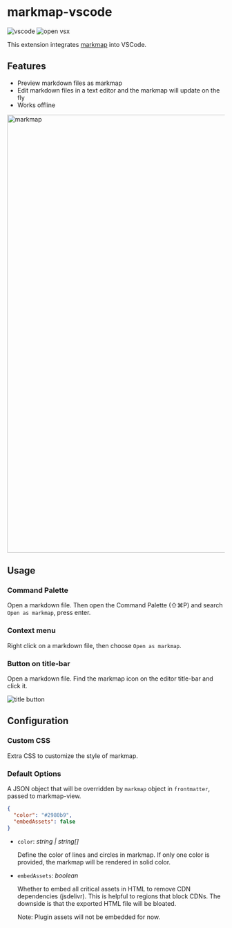 # markmap-vscode

![vscode](https://img.shields.io/visual-studio-marketplace/v/gera2ld.markmap-vscode)
![open vsx](https://img.shields.io/open-vsx/v/gera2ld/markmap-vscode)

This extension integrates [markmap](https://markmap.js.org/) into VSCode.

## Features

- Preview markdown files as markmap
- Edit markdown files in a text editor and the markmap will update on the fly
- Works offline

<img width="1014" alt="markmap" src="https://user-images.githubusercontent.com/3139113/97068999-5f9e8480-15ff-11eb-8222-43d26cecade5.png">

## Usage

### Command Palette

Open a markdown file. Then open the Command Palette (⇧⌘P) and search `Open as markmap`, press enter.

### Context menu

Right click on a markdown file, then choose `Open as markmap`.

### Button on title-bar

Open a markdown file. Find the markmap icon on the editor title-bar and click it.

![title button](https://user-images.githubusercontent.com/3139113/110966366-25f0cf00-8390-11eb-9a16-3c4d66712f47.png)

## Configuration

### Custom CSS

Extra CSS to customize the style of markmap.

### Default Options

A JSON object that will be overridden by `markmap` object in `frontmatter`, passed to markmap-view.

```json
{
  "color": "#2980b9",
  "embedAssets": false
}
```

- `color`: *string | string[]*

    Define the color of lines and circles in markmap. If only one color is provided, the markmap will be rendered in solid color.

- `embedAssets`: *boolean*

    Whether to embed all critical assets in HTML to remove CDN dependencies (jsdelivr). This is helpful to regions that block CDNs. The downside is that the exported HTML file will be bloated.

    Note: Plugin assets will not be embedded for now.
